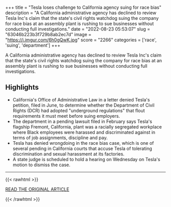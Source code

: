 +++
title = "Tesla loses challenge to California agency suing for race bias"
description = "A California administrative agency has declined to review Tesla Inc's claim that the state's civil rights watchdog suing the company for race bias at an assembly plant is rushing to sue businesses without conducting full investigations."
date = "2022-08-23 05:53:07"
slug = "63046b223b3f729b8ab2ec7d"
image = "https://i.imgur.com/6h0gQwK.jpg"
score = "2266"
categories = ['race', 'suing', 'department']
+++

A California administrative agency has declined to review Tesla Inc's claim that the state's civil rights watchdog suing the company for race bias at an assembly plant is rushing to sue businesses without conducting full investigations.

## Highlights

- California's Office of Administrative Law in a letter denied Tesla's petition, filed in June, to determine whether the Department of Civil Rights (DCR) had adopted "underground regulations" that flout requirements it must meet before suing employers.
- The department in a pending lawsuit filed in February says Tesla's flagship Fremont, California, plant was a racially segregated workplace where Black employees were harassed and discriminated against in terms of job assignments, discipline and pay.
- Tesla has denied wrongdoing in the race bias case, which is one of several pending in California courts that accuse Tesla of tolerating discrimination and sexual harassment at its factories.
- A state judge is scheduled to hold a hearing on Wednesday on Tesla's motion to dismiss the case.

---

{{< rawhtml >}}
  <p class="article-category">
    <a target="_blank" href="https://www.reuters.com/legal/transactional/tesla-loses-challenge-california-agency-suing-race-bias-2022-08-22/">READ THE ORIGINAL ARTICLE</a>
  </p>
{{< /rawhtml >}}
